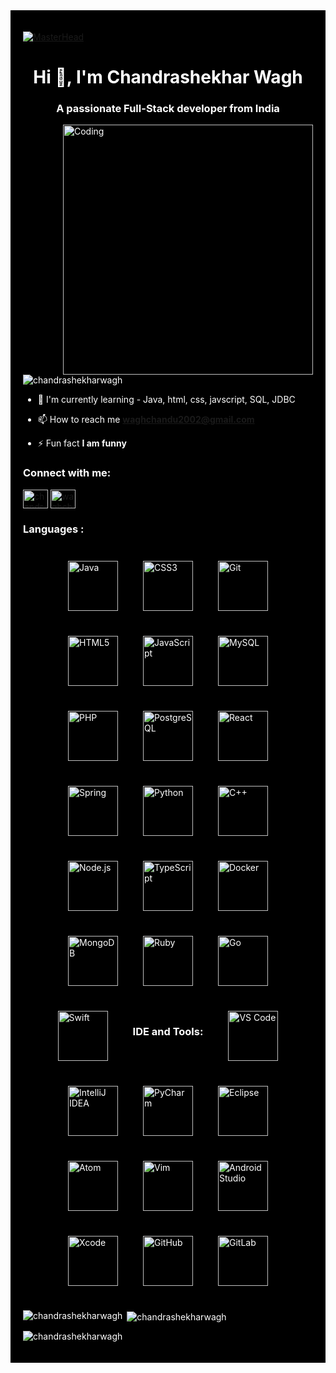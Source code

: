 <div style="background-color: black; color: white; padding: 20px;">

[![MasterHead](https://user-images.githubusercontent.com/90236635/232446433-d5540fa2-fe28-4bb8-b929-cdb51fe61336.gif)](https://Chandrashekharwagh.io)
<h1 align="center">Hi 👋, I'm Chandrashekhar Wagh</h1>
<h3 align="center">A passionate Full-Stack developer from India</h3>

<img align="right" alt="Coding" width="400" src="https://camo.githubusercontent.com/7de37139d0b4c1ce40865e799b446c0e963a3dd8fb68d239707237c40604fa3d/68747470733a2f2f63646e2e6472696262626c652e636f6d2f75736572732f3733303730332f73637265656e73686f74732f363538313234332f6176656e746f2e676966">

<p align="left"> <img src="https://komarev.com/ghpvc/?username=chandrashekharwagh&label=Profile%20views&color=0e75b6&style=flat" alt="chandrashekharwagh" /> </p>

- 🌱 I'm currently learning - Java, html, css, javscript, SQL, JDBC

- 📫 How to reach me **waghchandu2002@gmail.com**

- ⚡ Fun fact **I am funny**

<h3 align="left">Connect with me:</h3>
<p align="left">
 
<a href="https://instagram.com/chandrashekhar_wagh_23" target="blank"><img align="center" src="https://raw.githubusercontent.com/rahuldkjain/github-profile-readme-generator/master/src/images/icons/Social/instagram.svg" alt="chandrashekhar_wagh_23" height="30" width="40" /></a>
 <a href="https://twitter.com/waghchandu2002" target="blank"><img align="center" src="https://raw.githubusercontent.com/rahuldkjain/github-profile-readme-generator/master/src/images/icons/Social/twitter.svg" alt="waghchandu2002" height="30" width="40" /></a>
</p>

<h3 align="left">Languages :</h3>
<p align="left">
<div style="display: flex; flex-wrap: wrap; justify-content: center; gap: 40px; padding: 25px; background-color: #000000; border-radius: 12px;">
  <img src="https://cdn.jsdelivr.net/gh/devicons/devicon/icons/java/java-original.svg" alt="Java" width="80" height="80"/>
  <img src="https://cdn.jsdelivr.net/gh/devicons/devicon/icons/css3/css3-plain-wordmark.svg" alt="CSS3" width="80" height="80"/>
  <img src="https://cdn.jsdelivr.net/gh/devicons/devicon/icons/git/git-original.svg" alt="Git" width="80" height="80"/>
  <img src="https://cdn.jsdelivr.net/gh/devicons/devicon/icons/html5/html5-plain-wordmark.svg" alt="HTML5" width="80" height="80"/>
  <img src="https://cdn.jsdelivr.net/gh/devicons/devicon/icons/javascript/javascript-original.svg" alt="JavaScript" width="80" height="80"/>
  <img src="https://cdn.jsdelivr.net/gh/devicons/devicon/icons/mysql/mysql-original.svg" alt="MySQL" width="80" height="80"/>
  <img src="https://cdn.jsdelivr.net/gh/devicons/devicon/icons/php/php-plain.svg" alt="PHP" width="80" height="80"/>
  <img src="https://cdn.jsdelivr.net/gh/devicons/devicon/icons/postgresql/postgresql-original.svg" alt="PostgreSQL" width="80" height="80"/>
  <img src="https://cdn.jsdelivr.net/gh/devicons/devicon/icons/react/react-original.svg" alt="React" width="80" height="80"/>
  <img src="https://cdn.jsdelivr.net/gh/devicons/devicon/icons/spring/spring-original.svg" alt="Spring" width="80" height="80"/>
  <img src="https://cdn.jsdelivr.net/gh/devicons/devicon/icons/python/python-original.svg" alt="Python" width="80" height="80"/>
  <img src="https://cdn.jsdelivr.net/gh/devicons/devicon/icons/cplusplus/cplusplus-original.svg" alt="C++" width="80" height="80"/>
  <img src="https://cdn.jsdelivr.net/gh/devicons/devicon/icons/nodejs/nodejs-original.svg" alt="Node.js" width="80" height="80"/>
  <img src="https://cdn.jsdelivr.net/gh/devicons/devicon/icons/typescript/typescript-original.svg" alt="TypeScript" width="80" height="80"/>
  <img src="https://cdn.jsdelivr.net/gh/devicons/devicon/icons/docker/docker-original.svg" alt="Docker" width="80" height="80"/>
  <img src="https://cdn.jsdelivr.net/gh/devicons/devicon/icons/mongodb/mongodb-original.svg" alt="MongoDB" width="80" height="80"/>
  <img src="https://cdn.jsdelivr.net/gh/devicons/devicon/icons/ruby/ruby-original.svg" alt="Ruby" width="80" height="80"/>
  <img src="https://cdn.jsdelivr.net/gh/devicons/devicon/icons/go/go-original.svg" alt="Go" width="80" height="80"/>
  <img src="https://cdn.jsdelivr.net/gh/devicons/devicon/icons/swift/swift-original.svg" alt="Swift" width="80" height="80"/>

  <h3 align="left" style="color: #ffffff;">IDE and Tools:</h3>
  <!-- IDEs and Tools -->
  <img src="https://cdn.jsdelivr.net/gh/devicons/devicon/icons/vscode/vscode-original.svg" alt="VS Code" width="80" height="80"/>
  <img src="https://cdn.jsdelivr.net/gh/devicons/devicon/icons/intellij/intellij-original.svg" alt="IntelliJ IDEA" width="80" height="80"/>
  <img src="https://cdn.jsdelivr.net/gh/devicons/devicon/icons/pycharm/pycharm-original.svg" alt="PyCharm" width="80" height="80"/>
  <img src="https://cdn.jsdelivr.net/gh/devicons/devicon/icons/eclipse/eclipse-original.svg" alt="Eclipse" width="80" height="80"/>
  <img src="https://cdn.jsdelivr.net/gh/devicons/devicon/icons/atom/atom-original.svg" alt="Atom" width="80" height="80"/>
  <img src="https://cdn.jsdelivr.net/gh/devicons/devicon/icons/vim/vim-original.svg" alt="Vim" width="80" height="80"/>
  <img src="https://cdn.jsdelivr.net/gh/devicons/devicon/icons/androidstudio/androidstudio-original.svg" alt="Android Studio" width="80" height="80"/>
  <img src="https://cdn.jsdelivr.net/gh/devicons/devicon/icons/xcode/xcode-original.svg" alt="Xcode" width="80" height="80"/>
  <img src="https://cdn.jsdelivr.net/gh/devicons/devicon/icons/github/github-original.svg" alt="GitHub" width="80" height="80"/>
  <img src="https://cdn.jsdelivr.net/gh/devicons/devicon/icons/gitlab/gitlab-original.svg" alt="GitLab" width="80" height="80"/>
</div> </p>
<p>
 <img align="left" src="https://github-readme-stats.vercel.app/api/top-langs?username=chandrashekharwagh&show_icons=true&locale=en&layout=compact&theme=dark" alt="chandrashekharwagh" /></p>

<p>
 &nbsp;<img align="center" src="https://github-readme-stats.vercel.app/api?username=chandrashekharwagh&show_icons=true&locale=en&theme=dark" alt="chandrashekharwagh" />
</p>

<p><img align="center" src="https://github-readme-streak-stats.herokuapp.com/?user=chandrashekharwagh&theme=dark" alt="chandrashekharwagh" />
</p>

</div>
